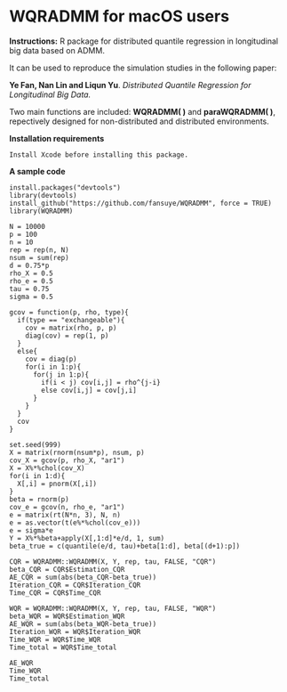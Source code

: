 # WQRADMM for macOS users
**Instructions:**
R package for distributed quantile regression in longitudinal big data based on ADMM.

It can be used to reproduce the simulation studies in the following paper:

**Ye Fan, Nan Lin and Liqun Yu**. *Distributed Quantile Regression for Longitudinal Big Data.*

Two main functions are included: **WQRADMM( )** and **paraWQRADMM( )**, repectively designed for non-distributed and distributed environments.

**Installation requirements**
```
Install Xcode before installing this package. 
```

**A sample code**

```
install.packages("devtools")
library(devtools)
install_github("https://github.com/fansuye/WQRADMM", force = TRUE)
library(WQRADMM)

N = 10000
p = 100
n = 10
rep = rep(n, N)
nsum = sum(rep)
d = 0.75*p
rho_X = 0.5
rho_e = 0.5
tau = 0.75
sigma = 0.5

gcov = function(p, rho, type){
  if(type == "exchangeable"){
    cov = matrix(rho, p, p)
    diag(cov) = rep(1, p)
  }
  else{
    cov = diag(p)
    for(i in 1:p){
      for(j in 1:p){
        if(i < j) cov[i,j] = rho^{j-i}
        else cov[i,j] = cov[j,i]
      }
    }
  }
  cov
}

set.seed(999)
X = matrix(rnorm(nsum*p), nsum, p)
cov_X = gcov(p, rho_X, "ar1")
X = X%*%chol(cov_X)
for(i in 1:d){
  X[,i] = pnorm(X[,i])
}
beta = rnorm(p)
cov_e = gcov(n, rho_e, "ar1")
e = matrix(rt(N*n, 3), N, n)
e = as.vector(t(e%*%chol(cov_e)))
e = sigma*e
Y = X%*%beta+apply(X[,1:d]*e/d, 1, sum)
beta_true = c(quantile(e/d, tau)+beta[1:d], beta[(d+1):p])

CQR = WQRADMM::WQRADMM(X, Y, rep, tau, FALSE, "CQR")
beta_CQR = CQR$Estimation_CQR
AE_CQR = sum(abs(beta_CQR-beta_true))
Iteration_CQR = CQR$Iteration_CQR
Time_CQR = CQR$Time_CQR

WQR = WQRADMM::WQRADMM(X, Y, rep, tau, FALSE, "WQR")
beta_WQR = WQR$Estimation_WQR
AE_WQR = sum(abs(beta_WQR-beta_true))
Iteration_WQR = WQR$Iteration_WQR
Time_WQR = WQR$Time_WQR
Time_total = WQR$Time_total

AE_WQR
Time_WQR
Time_total
```
